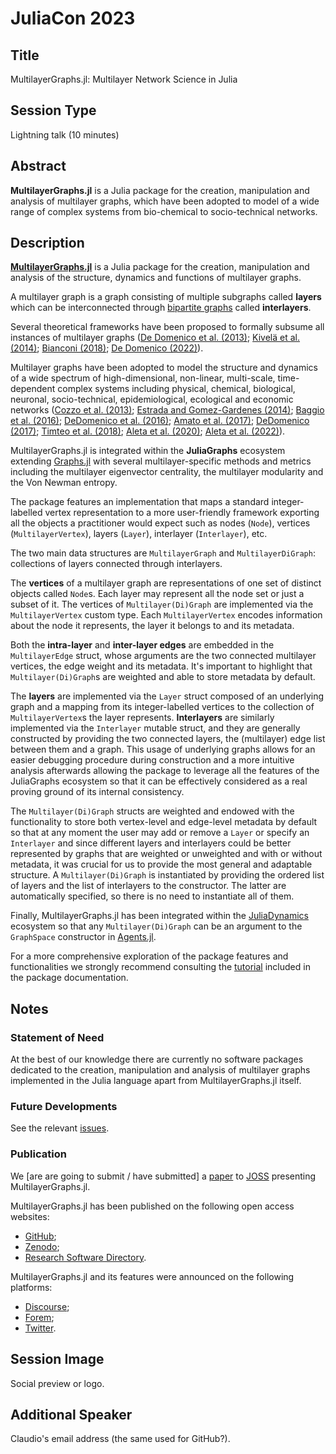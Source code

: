 # JuliaCon 2023

## Title 

MultilayerGraphs.jl: Multilayer Network Science in Julia

## Session Type 

Lightning talk (10 minutes) 

## Abstract 

**MultilayerGraphs.jl** is a Julia package for the creation, manipulation and analysis of multilayer graphs, which have been adopted to model of a wide range of complex systems from bio-chemical to socio-technical networks.

## Description 

[**MultilayerGraphs.jl**](https://github.com/JuliaGraphs/MultilayerGraphs.jl) is a Julia package for the creation, manipulation and analysis of the structure, dynamics and functions of multilayer graphs. 

A multilayer graph is a graph consisting of multiple subgraphs called **layers** which can be interconnected through [bipartite graphs](https://en.wikipedia.org/wiki/Bipartite_graph) called **interlayers**. 

Several theoretical frameworks have been proposed to formally subsume all instances of multilayer graphs ([De Domenico  et al. (2013)](https://doi.org/10.1103/physrevx.3.041022); [Kivelä et al. (2014)](https://doi.org/10.1093/comnet/cnu016); [Bianconi (2018)](https://doi.org/10.1093/oso/9780198753919.001.0001); [De Domenico (2022)](https://doi.org/10.1007/978-3-030-75718-2)). 

Multilayer graphs have been adopted to model the structure and dynamics of a wide spectrum of high-dimensional, non-linear, multi-scale, time-dependent complex systems including physical, chemical, biological, neuronal, socio-technical, epidemiological, ecological and economic networks ([Cozzo et al. (2013)](https://doi.org/10.1103/physreve.88.050801); [Estrada and Gomez-Gardenes (2014)](https://doi.org/10.1103/physreve.89.042819); [Baggio et al. (2016)](https://doi.org/10.1073/pnas.1604401113); [DeDomenico et al. (2016)](https://doi.org/10.1038/nphys3865); [Amato et al. (2017)](https://doi.org/10.1038/s41598-017-06933-2); [DeDomenico (2017)](https://doi.org/10.1093/gigascience/gix004); [Timteo et al. (2018)](https://doi.org/10.1038/s41467-017-02658-y); [Aleta et al. (2020)](https://doi.org/10.1038/s41562-020-0931-9); [Aleta et al. (2022)](https://doi.org/10.1073/pnas.2112182119)). 

MultilayerGraphs.jl is integrated within the **JuliaGraphs** ecosystem extending [Graphs.jl](https://github.com/JuliaGraphs/Graphs.jl) with several multilayer-specific methods and metrics including the multilayer eigenvector centrality, the multilayer modularity and the Von Newman entropy. 

The package features an implementation that maps a standard integer-labelled vertex representation to a more user-friendly framework exporting all the objects a practitioner would expect such as nodes (`Node`), vertices (`MultilayerVertex`), layers (`Layer`), interlayer (`Interlayer`), etc.

The two main data structures are `MultilayerGraph` and `MultilayerDiGraph`: collections of layers connected through interlayers. 

The **vertices** of a multilayer graph are representations of one set of distinct objects called `Node`s. Each layer may represent all the node set or just a subset of it. The vertices of `Multilayer(Di)Graph` are implemented via the `MultilayerVertex` custom type. Each `MultilayerVertex` encodes information about the node it represents, the layer it belongs to and its metadata. 

Both the **intra-layer** and **inter-layer edges** are embedded in the `MultilayerEdge` struct, whose arguments are the two connected multilayer vertices, the edge weight and its metadata. It's important to highlight that `Multilayer(Di)Graph`s are weighted and able to store metadata by default.

The **layers** are implemented via the `Layer` struct composed of an underlying graph and a mapping from its integer-labelled vertices to the collection of `MultilayerVertex`s the layer represents. **Interlayers** are similarly implemented via the `Interlayer` mutable struct, and they are generally constructed by providing the two connected layers, the (multilayer) edge list between them and a graph. This usage of underlying graphs allows for an easier debugging procedure during construction and a more intuitive analysis afterwards allowing the package to leverage all the features of the JuliaGraphs ecosystem so that it can be effectively considered as a real proving ground of its internal consistency.

The `Multilayer(Di)Graph` structs are weighted and endowed with the functionality to store both vertex-level and edge-level metadata by default so that at any moment the user may add or remove a `Layer` or specify an `Interlayer` and since different layers and interlayers could be better represented by graphs that are weighted or unweighted and with or without metadata, it was crucial for us to provide the most general and adaptable structure. A `Multilayer(Di)Graph` is instantiated by providing the ordered list of layers and the list of interlayers to the constructor. The latter are automatically specified, so there is no need to instantiate all of them. 

Finally, MultilayerGraphs.jl has been integrated within the [JuliaDynamics](https://github.com/JuliaDynamics) ecosystem so that any `Multilayer(Di)Graph` can be an argument to the `GraphSpace` constructor in [Agents.jl](https://github.com/JuliaDynamics/Agents.jl). 

For a more comprehensive exploration of the package features and functionalities we strongly recommend consulting the [tutorial](https://juliagraphs.org/MultilayerGraphs.jl/stable/#Tutorial) included in the package documentation. 

## Notes 

### Statement of Need 

At the best of our knowledge there are currently no software packages dedicated to the creation, manipulation and analysis of multilayer graphs implemented in the Julia language apart from MultilayerGraphs.jl itself.

### Future Developments 

See the relevant [issues](https://github.com/JuliaGraphs/MultilayerGraphs.jl/issues). 

### Publication

We [are are going to submit / have submitted] a [paper](https://github.com/JuliaGraphs/MultilayerGraphs.jl/blob/JOSS/paper/paper.pdf) to [JOSS](https://joss.theoj.org) presenting MultilayerGraphs.jl. 

MultilayerGraphs.jl has been published on the following open access websites: 
- [GitHub](https://github.com/JuliaGraphs/MultilayerGraphs.jl);
- [Zenodo](https://doi.org/10.5281/zenodo.7009172);
- [Research Software Directory](https://research-software-directory.org/software/multilayergraphs).

MultilayerGraphs.jl and its features were announced on the following platforms:
- [Discourse](https://discourse.julialang.org/t/ann-multilayergraphs-jl-a-package-to-construct-handle-and-analyse-multilayer-graphs/85988);
- [Forem](https://forem.julialang.org/inphyt/ann-multilayergraphsjl-a-package-to-construct-handle-and-analyse-multilayer-graphs-3k22);
- [Twitter](https://twitter.com/In_Phy_T/status/1560594513189638146).

## Session Image

Social preview or logo. 

## Additional Speaker 

Claudio's email address (the same used for GitHub?). 